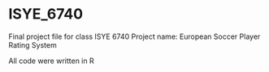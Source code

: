 # ISYE_6740
Final project file for class ISYE 6740
Project name: European Soccer Player Rating System

All code were written in R
